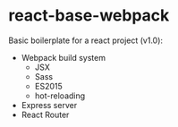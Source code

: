 # react-base-webpack

Basic boilerplate for a react project (v1.0):
- Webpack build system
  - JSX
  - Sass
  - ES2015
  - hot-reloading
- Express server
- React Router
